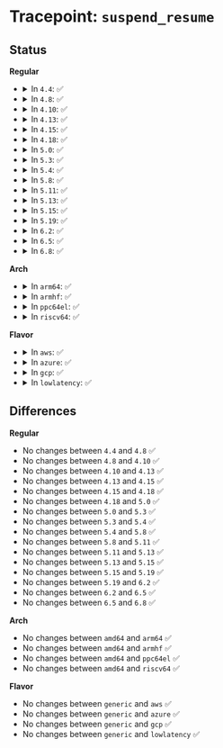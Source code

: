 # Tracepoint: <code>suspend_resume</code>

## Status
<b>Regular</b>
<ul>
<li>
<details>
<summary>In <code>4.4</code>: ✅</summary>

Event:

```c
struct trace_event_raw_suspend_resume {
    struct trace_entry ent;
    const char *action;
    int val;
    bool start;
    char __data[0];
};
```
Function:

```c
void trace_event_raw_event_suspend_resume(void *__data, const char *action, int val, bool start);
```
</details>
</li>
<li>
<details>
<summary>In <code>4.8</code>: ✅</summary>

Event:

```c
struct trace_event_raw_suspend_resume {
    struct trace_entry ent;
    const char *action;
    int val;
    bool start;
    char __data[0];
};
```
Function:

```c
void trace_event_raw_event_suspend_resume(void *__data, const char *action, int val, bool start);
```
</details>
</li>
<li>
<details>
<summary>In <code>4.10</code>: ✅</summary>

Event:

```c
struct trace_event_raw_suspend_resume {
    struct trace_entry ent;
    const char *action;
    int val;
    bool start;
    char __data[0];
};
```
Function:

```c
void trace_event_raw_event_suspend_resume(void *__data, const char *action, int val, bool start);
```
</details>
</li>
<li>
<details>
<summary>In <code>4.13</code>: ✅</summary>

Event:

```c
struct trace_event_raw_suspend_resume {
    struct trace_entry ent;
    const char *action;
    int val;
    bool start;
    char __data[0];
};
```
Function:

```c
void trace_event_raw_event_suspend_resume(void *__data, const char *action, int val, bool start);
```
</details>
</li>
<li>
<details>
<summary>In <code>4.15</code>: ✅</summary>

Event:

```c
struct trace_event_raw_suspend_resume {
    struct trace_entry ent;
    const char *action;
    int val;
    bool start;
    char __data[0];
};
```
Function:

```c
void trace_event_raw_event_suspend_resume(void *__data, const char *action, int val, bool start);
```
</details>
</li>
<li>
<details>
<summary>In <code>4.18</code>: ✅</summary>

Event:

```c
struct trace_event_raw_suspend_resume {
    struct trace_entry ent;
    const char *action;
    int val;
    bool start;
    char __data[0];
};
```
Function:

```c
void trace_event_raw_event_suspend_resume(void *__data, const char *action, int val, bool start);
```
</details>
</li>
<li>
<details>
<summary>In <code>5.0</code>: ✅</summary>

Event:

```c
struct trace_event_raw_suspend_resume {
    struct trace_entry ent;
    const char *action;
    int val;
    bool start;
    char __data[0];
};
```
Function:

```c
void trace_event_raw_event_suspend_resume(void *__data, const char *action, int val, bool start);
```
</details>
</li>
<li>
<details>
<summary>In <code>5.3</code>: ✅</summary>

Event:

```c
struct trace_event_raw_suspend_resume {
    struct trace_entry ent;
    const char *action;
    int val;
    bool start;
    char __data[0];
};
```
Function:

```c
void trace_event_raw_event_suspend_resume(void *__data, const char *action, int val, bool start);
```
</details>
</li>
<li>
<details>
<summary>In <code>5.4</code>: ✅</summary>

Event:

```c
struct trace_event_raw_suspend_resume {
    struct trace_entry ent;
    const char *action;
    int val;
    bool start;
    char __data[0];
};
```
Function:

```c
void trace_event_raw_event_suspend_resume(void *__data, const char *action, int val, bool start);
```
</details>
</li>
<li>
<details>
<summary>In <code>5.8</code>: ✅</summary>

Event:

```c
struct trace_event_raw_suspend_resume {
    struct trace_entry ent;
    const char *action;
    int val;
    bool start;
    char __data[0];
};
```
Function:

```c
void trace_event_raw_event_suspend_resume(void *__data, const char *action, int val, bool start);
```
</details>
</li>
<li>
<details>
<summary>In <code>5.11</code>: ✅</summary>

Event:

```c
struct trace_event_raw_suspend_resume {
    struct trace_entry ent;
    const char *action;
    int val;
    bool start;
    char __data[0];
};
```
Function:

```c
void trace_event_raw_event_suspend_resume(void *__data, const char *action, int val, bool start);
```
</details>
</li>
<li>
<details>
<summary>In <code>5.13</code>: ✅</summary>

Event:

```c
struct trace_event_raw_suspend_resume {
    struct trace_entry ent;
    const char *action;
    int val;
    bool start;
    char __data[0];
};
```
Function:

```c
void trace_event_raw_event_suspend_resume(void *__data, const char *action, int val, bool start);
```
</details>
</li>
<li>
<details>
<summary>In <code>5.15</code>: ✅</summary>

Event:

```c
struct trace_event_raw_suspend_resume {
    struct trace_entry ent;
    const char *action;
    int val;
    bool start;
    char __data[0];
};
```
Function:

```c
void trace_event_raw_event_suspend_resume(void *__data, const char *action, int val, bool start);
```
</details>
</li>
<li>
<details>
<summary>In <code>5.19</code>: ✅</summary>

Event:

```c
struct trace_event_raw_suspend_resume {
    struct trace_entry ent;
    const char *action;
    int val;
    bool start;
    char __data[0];
};
```
Function:

```c
void trace_event_raw_event_suspend_resume(void *__data, const char *action, int val, bool start);
```
</details>
</li>
<li>
<details>
<summary>In <code>6.2</code>: ✅</summary>

Event:

```c
struct trace_event_raw_suspend_resume {
    struct trace_entry ent;
    const char *action;
    int val;
    bool start;
    char __data[0];
};
```
Function:

```c
void trace_event_raw_event_suspend_resume(void *__data, const char *action, int val, bool start);
```
</details>
</li>
<li>
<details>
<summary>In <code>6.5</code>: ✅</summary>

Event:

```c
struct trace_event_raw_suspend_resume {
    struct trace_entry ent;
    const char *action;
    int val;
    bool start;
    char __data[0];
};
```
Function:

```c
void trace_event_raw_event_suspend_resume(void *__data, const char *action, int val, bool start);
```
</details>
</li>
<li>
<details>
<summary>In <code>6.8</code>: ✅</summary>

Event:

```c
struct trace_event_raw_suspend_resume {
    struct trace_entry ent;
    const char *action;
    int val;
    bool start;
    char __data[0];
};
```
Function:

```c
void trace_event_raw_event_suspend_resume(void *__data, const char *action, int val, bool start);
```
</details>
</li>
</ul>
<b>Arch</b>
<ul>
<li>
<details>
<summary>In <code>arm64</code>: ✅</summary>

Event:

```c
struct trace_event_raw_suspend_resume {
    struct trace_entry ent;
    const char *action;
    int val;
    bool start;
    char __data[0];
};
```
Function:

```c
void trace_event_raw_event_suspend_resume(void *__data, const char *action, int val, bool start);
```
</details>
</li>
<li>
<details>
<summary>In <code>armhf</code>: ✅</summary>

Event:

```c
struct trace_event_raw_suspend_resume {
    struct trace_entry ent;
    const char *action;
    int val;
    bool start;
    char __data[0];
};
```
Function:

```c
void trace_event_raw_event_suspend_resume(void *__data, const char *action, int val, bool start);
```
</details>
</li>
<li>
<details>
<summary>In <code>ppc64el</code>: ✅</summary>

Event:

```c
struct trace_event_raw_suspend_resume {
    struct trace_entry ent;
    const char *action;
    int val;
    bool start;
    char __data[0];
};
```
Function:

```c
void trace_event_raw_event_suspend_resume(void *__data, const char *action, int val, bool start);
```
</details>
</li>
<li>
<details>
<summary>In <code>riscv64</code>: ✅</summary>

Event:

```c
struct trace_event_raw_suspend_resume {
    struct trace_entry ent;
    const char *action;
    int val;
    bool start;
    char __data[0];
};
```
Function:

```c
void trace_event_raw_event_suspend_resume(void *__data, const char *action, int val, bool start);
```
</details>
</li>
</ul>
<b>Flavor</b>
<ul>
<li>
<details>
<summary>In <code>aws</code>: ✅</summary>

Event:

```c
struct trace_event_raw_suspend_resume {
    struct trace_entry ent;
    const char *action;
    int val;
    bool start;
    char __data[0];
};
```
Function:

```c
void trace_event_raw_event_suspend_resume(void *__data, const char *action, int val, bool start);
```
</details>
</li>
<li>
<details>
<summary>In <code>azure</code>: ✅</summary>

Event:

```c
struct trace_event_raw_suspend_resume {
    struct trace_entry ent;
    const char *action;
    int val;
    bool start;
    char __data[0];
};
```
Function:

```c
void trace_event_raw_event_suspend_resume(void *__data, const char *action, int val, bool start);
```
</details>
</li>
<li>
<details>
<summary>In <code>gcp</code>: ✅</summary>

Event:

```c
struct trace_event_raw_suspend_resume {
    struct trace_entry ent;
    const char *action;
    int val;
    bool start;
    char __data[0];
};
```
Function:

```c
void trace_event_raw_event_suspend_resume(void *__data, const char *action, int val, bool start);
```
</details>
</li>
<li>
<details>
<summary>In <code>lowlatency</code>: ✅</summary>

Event:

```c
struct trace_event_raw_suspend_resume {
    struct trace_entry ent;
    const char *action;
    int val;
    bool start;
    char __data[0];
};
```
Function:

```c
void trace_event_raw_event_suspend_resume(void *__data, const char *action, int val, bool start);
```
</details>
</li>
</ul>

## Differences
<b>Regular</b>
<ul>
<li>
No changes between <code>4.4</code> and <code>4.8</code> ✅
</li>
<li>
No changes between <code>4.8</code> and <code>4.10</code> ✅
</li>
<li>
No changes between <code>4.10</code> and <code>4.13</code> ✅
</li>
<li>
No changes between <code>4.13</code> and <code>4.15</code> ✅
</li>
<li>
No changes between <code>4.15</code> and <code>4.18</code> ✅
</li>
<li>
No changes between <code>4.18</code> and <code>5.0</code> ✅
</li>
<li>
No changes between <code>5.0</code> and <code>5.3</code> ✅
</li>
<li>
No changes between <code>5.3</code> and <code>5.4</code> ✅
</li>
<li>
No changes between <code>5.4</code> and <code>5.8</code> ✅
</li>
<li>
No changes between <code>5.8</code> and <code>5.11</code> ✅
</li>
<li>
No changes between <code>5.11</code> and <code>5.13</code> ✅
</li>
<li>
No changes between <code>5.13</code> and <code>5.15</code> ✅
</li>
<li>
No changes between <code>5.15</code> and <code>5.19</code> ✅
</li>
<li>
No changes between <code>5.19</code> and <code>6.2</code> ✅
</li>
<li>
No changes between <code>6.2</code> and <code>6.5</code> ✅
</li>
<li>
No changes between <code>6.5</code> and <code>6.8</code> ✅
</li>
</ul>
<b>Arch</b>
<ul>
<li>
No changes between <code>amd64</code> and <code>arm64</code> ✅
</li>
<li>
No changes between <code>amd64</code> and <code>armhf</code> ✅
</li>
<li>
No changes between <code>amd64</code> and <code>ppc64el</code> ✅
</li>
<li>
No changes between <code>amd64</code> and <code>riscv64</code> ✅
</li>
</ul>
<b>Flavor</b>
<ul>
<li>
No changes between <code>generic</code> and <code>aws</code> ✅
</li>
<li>
No changes between <code>generic</code> and <code>azure</code> ✅
</li>
<li>
No changes between <code>generic</code> and <code>gcp</code> ✅
</li>
<li>
No changes between <code>generic</code> and <code>lowlatency</code> ✅
</li>
</ul>
